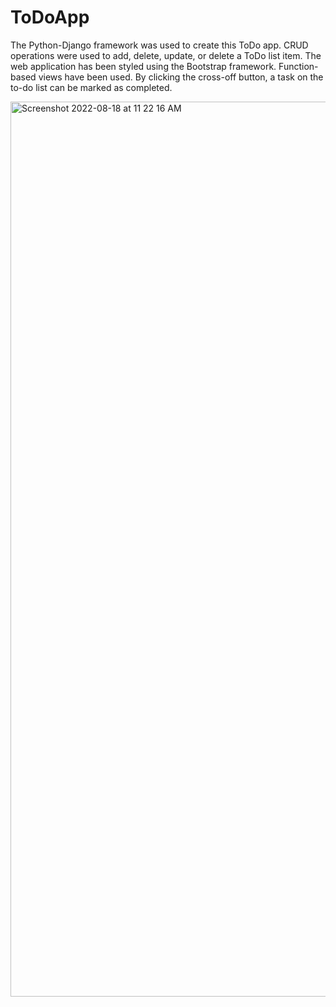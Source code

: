 # ToDoApp

The Python-Django framework was used to create this ToDo app. 
CRUD operations were used to add, delete, update, or delete a ToDo list item. 
The web application has been styled using the Bootstrap framework.
Function-based views have been used.
By clicking the cross-off button, a task on the to-do list can be marked as completed.


<img width="1432" alt="Screenshot 2022-08-18 at 11 22 16 AM" src="https://user-images.githubusercontent.com/106888406/185750281-ade407c1-20b5-4c4e-97c3-1941a0d768ae.png">
